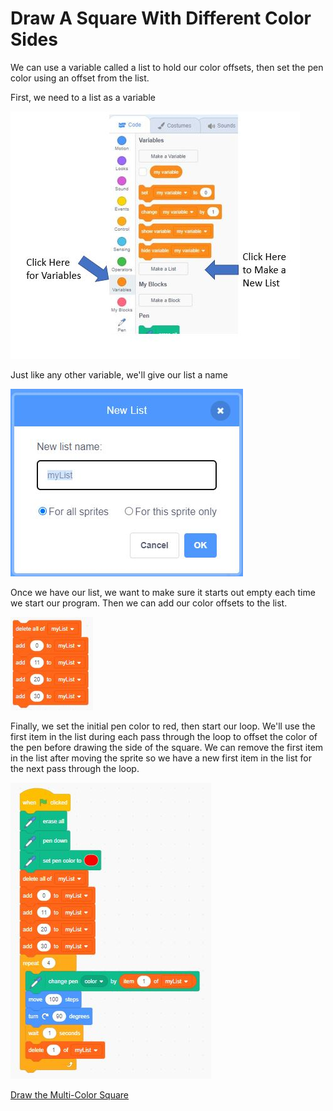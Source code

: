 # Draw A Square With Different Color Sides
We can use a variable called a list to hold our color offsets, then set the pen color using an offset from the list.

First, we need to a list as a variable

![make a list](../img/makeList.jpg)

Just like any other variable, we'll give our list a name

![name the list](../img/nameList.jpg)

Once we have our list, we want to make sure it starts out empty each time we start our program.  Then we can add our color offsets to the list.

![create list](../img/createList.jpg)

Finally, we set the initial pen color to red, then start our loop.  We'll use the first item in the list during each pass through the loop to offset the color of the pen before drawing the side of the square.  We can remove the first item in the list after moving the sprite so we have a new first item in the list for the next pass through the loop.

![draw colored square](../img/drawColoredSquare.jpg)

[Draw the Multi-Color Square](https://scratch.mit.edu/projects/768097374/)

